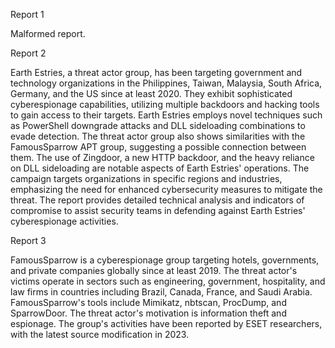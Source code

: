 
Report 1

Malformed report.





Report 2

Earth Estries, a threat actor group, has been targeting government and technology organizations in the Philippines, Taiwan, Malaysia, South Africa, Germany, and the US since at least 2020. They exhibit sophisticated cyberespionage capabilities, utilizing multiple backdoors and hacking tools to gain access to their targets. Earth Estries employs novel techniques such as PowerShell downgrade attacks and DLL sideloading combinations to evade detection. The threat actor group also shows similarities with the FamousSparrow APT group, suggesting a possible connection between them. The use of Zingdoor, a new HTTP backdoor, and the heavy reliance on DLL sideloading are notable aspects of Earth Estries' operations. The campaign targets organizations in specific regions and industries, emphasizing the need for enhanced cybersecurity measures to mitigate the threat. The report provides detailed technical analysis and indicators of compromise to assist security teams in defending against Earth Estries' cyberespionage activities.





Report 3

FamousSparrow is a cyberespionage group targeting hotels, governments, and private companies globally since at least 2019. The threat actor's victims operate in sectors such as engineering, government, hospitality, and law firms in countries including Brazil, Canada, France, and Saudi Arabia. FamousSparrow's tools include Mimikatz, nbtscan, ProcDump, and SparrowDoor. The threat actor's motivation is information theft and espionage. The group's activities have been reported by ESET researchers, with the latest source modification in 2023.


